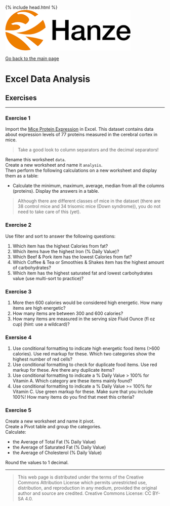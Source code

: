 {% include head.html %}
![Hanze](../hanze/hanze.png)

[Go back to the main page](../index.md)


# Excel Data Analysis

## Exercises

---

### Exercise 1

Import the [Mice Protein Expression](https://www.kaggle.com/datasets/ruslankl/mice-protein-expression?resource=download) in Excel. This dataset contains data about expression levels of 77 proteins measured in the cerebral cortex in mice.

> Take a good look to column separators and the decimal separators!

Rename this worksheet `data`.  
Create a new worksheet and name it `analysis`.  
Then perform the following calculations on a new worksheet and display them as a table:  

- Calculate the minimum, maximum, average, median from all the columns (proteins). Display the answers in a table.  

> Although there are different classes of mice in the dataset (there are 38 control mice and 34 trisomic mice (Down syndrome)), you do not need to take care of this (yet).

### Exercise 2

Use filter and sort to answer the following questions:  
1. Which item has the highest Calories from fat?  
2. Which items have the highest Iron (% Daily Value)?  
3. Which Beef & Pork item has the lowest Calories from fat?  
4. Which Coffee & Tea or Smoothies & Shakes item has the highest amount of carbohydrates?  
5. Which item has the highest saturated fat and lowest carbohydrates value (use multi-sort to practice)?  

### Exercise 3

1. More then 600 calories would be considered high energetic. How many items are high energetic?  
2. How many items are between 300 and 600 calories?  
3. How many items are measured in the serving size Fluid Ounce (fl oz cup) (hint: use a wildcard)?  

### Exersise 4

1. Use conditional formatting to indicate high energetic food items (>600 calories). Use red markup for these. Which two categories show the highest number of red cells?  
2. Use conditional formatting to check for duplicate food items. Use red markup for these. Are there any duplicate items?  
3. Use conditional formatting to indicate a % Daily Value > 100% for Vitamin A. Which category are these items mainly found?  
4. Use conditional formatting to indicate a % Daily Value >= 100% for Vitamin C. Use green markup for these. Make sure that you include 100%! How many items do you find that meet this criteria?  


### Exercise 5

Create a new worksheet and name it pivot.  
Create a Pivot table and group the categories.  
Calculate:  
- the Average of Total Fat (% Daily Value)  
- the Average of Saturated Fat (% Daily Value)  
- the Average of Cholesterol (% Daily Value)  

Round the values to 1 decimal.  


---


>This web page is distributed under the terms of the Creative Commons Attribution License which permits unrestricted use, distribution, and reproduction in any medium, provided the original author and source are credited.
>Creative Commons License: CC BY-SA 4.0.

